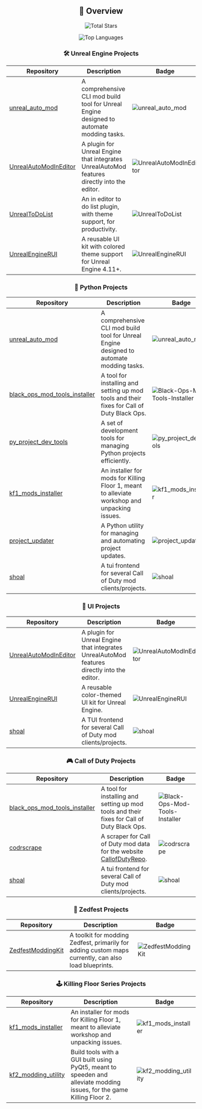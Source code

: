 <div align="center">

## 🚀 **Overview**

![Total Stars](https://img.shields.io/github/stars/Mythical-Github?style=social&color=%23f8bbd0)

![Top Languages](https://github-readme-stats.vercel.app/api/top-langs/?username=Mythical-Github&layout=compact&theme=radical)

### 🛠️ **Unreal Engine Projects**

| Repository | Description | Badge |
|------------|-------------|-------|
| [unreal_auto_mod](https://github.com/Mythical-Github/unreal_auto_mod) | A comprehensive CLI mod build tool for Unreal Engine designed to automate modding tasks. | ![unreal_auto_mod](https://img.shields.io/github/stars/Mythical-Github/unreal_auto_mod?style=social&color=%23f8bbd0) |
| [UnrealAutoModInEditor](https://github.com/Mythical-Github/UnrealAutoModInEditor) | A plugin for Unreal Engine that integrates UnrealAutoMod features directly into the editor. | ![UnrealAutoModInEditor](https://img.shields.io/github/stars/Mythical-Github/UnrealAutoModInEditor?style=social&color=%23f8bbd0) |
| [UnrealToDoList](https://github.com/Mythical-Github/UnrealToDoList) | An in editor to do list plugin, with theme support, for productivity. | ![UnrealToDoList](https://img.shields.io/github/stars/Mythical-Github/UnrealToDoList?style=social&color=%23f8bbd0) |
| [UnrealEngineRUI](https://github.com/Mythical-Github/UnrealEngineRUI) | A reusable UI kit with colored theme support for Unreal Engine 4.11+. | ![UnrealEngineRUI](https://img.shields.io/github/stars/Mythical-Github/UnrealEngineRUI?style=social&color=%23f8bbd0) |

### 🐍 **Python Projects**

| Repository | Description | Badge |
|------------|-------------|-------|
| [unreal_auto_mod](https://github.com/Mythical-Github/unreal_auto_mod) | A comprehensive CLI mod build tool for Unreal Engine designed to automate modding tasks. | ![unreal_auto_mod](https://img.shields.io/github/stars/Mythical-Github/unreal_auto_mod?style=social&color=%23f8bbd0) |
| [black_ops_mod_tools_installer](https://github.com/Mythical-Github/Black-Ops-Mod-Tools-Installer) | A tool for installing and setting up mod tools and their fixes for Call of Duty Black Ops. | ![Black-Ops-Mod-Tools-Installer](https://img.shields.io/github/stars/Mythical-Github/Black-Ops-Mod-Tools-Installer?style=social&color=%23d1c4e9) |
| [py_project_dev_tools](https://github.com/Mythical-Github/py_project_dev_tools) | A set of development tools for managing Python projects efficiently. | ![py_project_dev_tools](https://img.shields.io/github/stars/Mythical-Github/py_project_dev_tools?style=social&color=%23ffcc80) |
| [kf1_mods_installer](https://github.com/Mythical-Github/kf1_mods_installer) | An installer for mods for Killing Floor 1, meant to alleviate workshop and unpacking issues. | ![kf1_mods_installer](https://img.shields.io/github/stars/Mythical-Github/kf1_mods_installer?style=social&color=%23c5e1a5) |
| [project_updater](https://github.com/Mythical-Github/project_updater) | A Python utility for managing and automating project updates. | ![project_updater](https://img.shields.io/github/stars/Mythical-Github/project_updater?style=social&color=%23ffcc80) |
| [shoal](https://github.com/Mythical-Github/shoal) | A tui frontend for several Call of Duty mod clients/projects. | ![shoal](https://img.shields.io/github/stars/Mythical-Github/shoal?style=social&color=%23d1c4e9) |

### 🎨 **UI Projects**

| Repository | Description | Badge |
|------------|-------------|-------|
| [UnrealAutoModInEditor](https://github.com/Mythical-Github/UnrealAutoModInEditor) | A plugin for Unreal Engine that integrates UnrealAutoMod features directly into the editor. | ![UnrealAutoModInEditor](https://img.shields.io/github/stars/Mythical-Github/UnrealAutoModInEditor?style=social&color=%23f8bbd0) |
| [UnrealEngineRUI](https://github.com/Mythical-Github/UnrealEngineRUI) | A reusable color-themed UI kit for Unreal Engine. | ![UnrealEngineRUI](https://img.shields.io/github/stars/Mythical-Github/UnrealEngineRUI?style=social&color=%23f8bbd0) |
| [shoal](https://github.com/Mythical-Github/shoal) | A TUI frontend for several Call of Duty mod clients/projects. | ![shoal](https://img.shields.io/github/stars/Mythical-Github/shoal?style=social&color=%23d1c4e9) |

### 🎮 **Call of Duty Projects**

| Repository | Description | Badge |
|------------|-------------|-------|
| [black_ops_mod_tools_installer](https://github.com/Mythical-Github/Black-Ops-Mod-Tools-Installer) | A tool for installing and setting up mod tools and their fixes for Call of Duty Black Ops. | ![Black-Ops-Mod-Tools-Installer](https://img.shields.io/github/stars/Mythical-Github/Black-Ops-Mod-Tools-Installer?style=social&color=%23d1c4e9) |
| [codrscrape](https://github.com/Mythical-Github/codrscrape) | A scraper for Call of Duty mod data for the website [CallofDutyRepo](https://callofdutyrepo.com/). | ![codrscrape](https://img.shields.io/github/stars/Mythical-Github/codrscrape?style=social&color=%23d1c4e9) |
| [shoal](https://github.com/Mythical-Github/shoal) | A tui frontend for several Call of Duty mod clients/projects. | ![shoal](https://img.shields.io/github/stars/Mythical-Github/shoal?style=social&color=%23d1c4e9) |

### 🧟 **Zedfest Projects**

| Repository | Description | Badge |
|------------|-------------|-------|
| [ZedfestModdingKit](https://github.com/ZedfestModding/ZedfestModdingKit) | A toolkit for modding Zedfest, primarily for adding custom maps currently, can also load blueprints. | ![ZedfestModdingKit](https://img.shields.io/github/stars/ZedfestModding/ZedfestModdingKit?style=social&color=%23c5e1a5) |

### 🕹️ **Killing Floor Series Projects**

| Repository | Description | Badge |
|------------|-------------|-------|
| [kf1_mods_installer](https://github.com/Mythical-Github/kf1_mods_installer) | An installer for mods for Killing Floor 1, meant to alleviate workshop and unpacking issues. | ![kf1_mods_installer](https://img.shields.io/github/stars/Mythical-Github/kf1_mods_installer?style=social&color=%23c5e1a5) |
| [kf2_modding_utility](https://github.com/Mythical-Github/kf2_modding_utility) | Build tools with a GUI built using PyQt5, meant to speeden and alleviate modding issues, for the game Killing Floor 2. | ![kf2_modding_utility](https://img.shields.io/github/stars/Mythical-Github/kf2_modding_utility?style=social&color=%23c5e1a5) |

</div>
